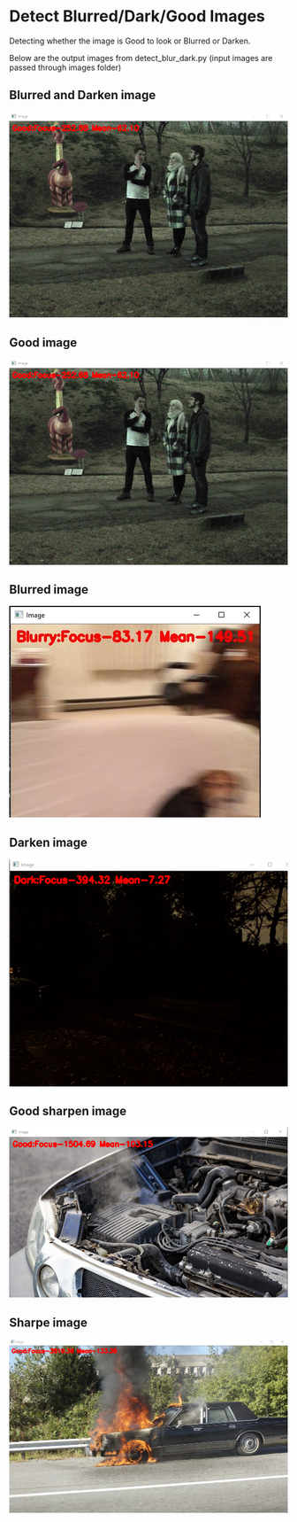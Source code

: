 # Detect Blurred/Dark/Good Images
Detecting whether the image is Good to look or Blurred or Darken. 

Below are the output images from detect_blur_dark.py (input images are passed through images folder)

## Blurred and Darken image
![](BlurDark.png)

## Good image
![](Good1.png)

## Blurred image
![](Blurry.JPG)

## Darken image
![](Dark.png)

## Good sharpen image
![](Good3.png)

## Sharpe image
![](Good5.png)



